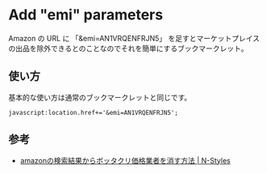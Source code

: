 # Add "emi" parameters

Amazon の URL に 「&emi=AN1VRQENFRJN5」 を足すとマーケットプレイスの出品を除外できるとのことなのでそれを簡単にするブックマークレット。

## 使い方

基本的な使い方は通常のブックマークレットと同じです。

    javascript:location.href+='&emi=AN1VRQENFRJN5';

## 参考

* [amazonの検索結果からボッタクリ価格業者を消す方法 | N-Styles](http://n-styles.com/main/archives/2017/04/14-054444.php)